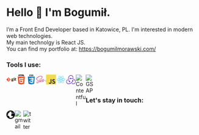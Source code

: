 # Hello 👋 I'm Bogumił.
I’m a Front End Developer based in Katowice, PL. I'm interested in modern web technologies. <br />
My main technolgy is React JS. <br />
You can find my portfolio at: https://bogumilmorawski.com/
<br />
### Tools I use:
<img align="left" alt="Git" width="26px" src="https://raw.githubusercontent.com/github/explore/80688e429a7d4ef2fca1e82350fe8e3517d3494d/topics/git/git.png" />
<img align="left" alt="HTML5" width="26px" src="https://raw.githubusercontent.com/github/explore/80688e429a7d4ef2fca1e82350fe8e3517d3494d/topics/html/html.png" />
<img align="left" alt="CSS3" width="26px" src="https://raw.githubusercontent.com/github/explore/80688e429a7d4ef2fca1e82350fe8e3517d3494d/topics/css/css.png" />
<img align="left" alt="Sass" width="26px" src="https://raw.githubusercontent.com/github/explore/80688e429a7d4ef2fca1e82350fe8e3517d3494d/topics/sass/sass.png" />
<img align="left" alt="JavaScript" width="26px" src="https://raw.githubusercontent.com/github/explore/80688e429a7d4ef2fca1e82350fe8e3517d3494d/topics/javascript/javascript.png" />
<img align="left" alt="React" width="26px" src="https://raw.githubusercontent.com/github/explore/80688e429a7d4ef2fca1e82350fe8e3517d3494d/topics/react/react.png" />
<img align="left" alt="Redux" width="26px" src="https://raw.githubusercontent.com/github/explore/80688e429a7d4ef2fca1e82350fe8e3517d3494d/topics/redux/redux.png" />
<img align="left" alt="Contentful" width="26px" src="https://avatars0.githubusercontent.com/u/472182?s=200&v=4" />
<img align="left" alt="GSAP" width="26px" src="https://avatars0.githubusercontent.com/u/2386673?s=200&v=4" />
<br />
<br />

### Let's stay in touch:
[<img align="left" alt="web" width="22px" src="https://raw.githubusercontent.com/iconic/open-iconic/master/svg/globe.svg" />][website]
[<img align="left" alt="gmail" width="22px" src="https://cdn.jsdelivr.net/npm/simple-icons@3.5.0/icons/gmail.svg" />][gmail]
[<img align="left" alt="twitter" width="22px" src="https://cdn.jsdelivr.net/npm/simple-icons@v3/icons/twitter.svg" />][twitter]

[website]: https://bogumilmorawski.com/
[gmail]: mailto:bogumilmorawski@gmail.com
[twitter]: https://twitter.com/krypton_dv
